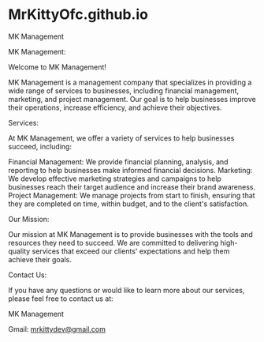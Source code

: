# MrKittyOfc.github.io
MK Management

MK Management:

Welcome to MK Management!

MK Management is a management company that specializes in providing a wide range of services to businesses, including financial management, marketing, and project management. Our goal is to help businesses improve their operations, increase efficiency, and achieve their objectives.

Services:

At MK Management, we offer a variety of services to help businesses succeed, including:

Financial Management: We provide financial planning, analysis, and reporting to help businesses make informed financial decisions.
Marketing: We develop effective marketing strategies and campaigns to help businesses reach their target audience and increase their brand awareness.
Project Management: We manage projects from start to finish, ensuring that they are completed on time, within budget, and to the client's satisfaction.

Our Mission:

Our mission at MK Management is to provide businesses with the tools and resources they need to succeed. We are committed to delivering high-quality services that exceed our clients' expectations and help them achieve their goals.

Contact Us:

If you have any questions or would like to learn more about our services, please feel free to contact us at:

MK Management

Gmail: mrkittydev@gmail.com
